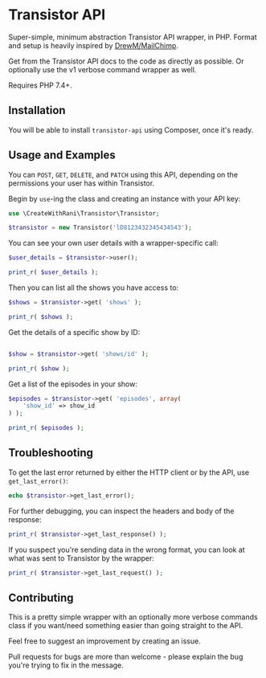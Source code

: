 Transistor API
=============

Super-simple, minimum abstraction Transistor API wrapper, in PHP. Format and setup is heavily inspired by [DrewM/MailChimp](https://github.com/drewm/mailchimp-api).

Get from the Transistor API docs to the code as directly as possible. Or optionally use the v1 verbose command wrapper as well.

Requires PHP 7.4+.

Installation
------------

You will be able to install `transistor-api` using Composer, once it's ready.

<!--

DRAFT

```
composer require createwithrani/mailchimp-api
```

You will then need to:
* run ``composer install`` to get these dependencies added to your vendor directory
* add the autoloader to your application with this line: ``require("vendor/autoload.php")``

Alternatively you can just download the `Transistor.php` file and include it manually:

```php
include('./Transistor.php');
```

/END NOT READY
* * *
-->
Usage and Examples
--------

You can `POST`, `GET`, `DELETE`, and `PATCH` using this API, depending on the permissions your user has within Transistor.

Begin by `use`-ing the class and creating an instance with your API key:

```php
use \CreateWithRani\Transistor\Transistor;

$transistor = new Transistor('lD8123432345434543');
```
You can see your own user details with a wrapper-specific call:

```php
$user_details = $transistor->user();

print_r( $user_details );
```
Then you can list all the shows you have access to:

```php
$shows = $transistor->get( 'shows' );

print_r( $shows );
```

Get the details of a specific show by ID:

```php

$show = $transistor->get( 'shows/id' );

print_r( $show );
```
Get a list of the episodes in your show:

```php
$episodes = $transistor->get( 'episodes', array(
	'show_id' => show_id
) );

print_r( $episodes );
```

Troubleshooting
---------------

To get the last error returned by either the HTTP client or by the API, use `get_last_error()`:

```php
echo $transistor->get_last_error();
```

For further debugging, you can inspect the headers and body of the response:

```php
print_r( $transistor->get_last_response() );
```

If you suspect you're sending data in the wrong format, you can look at what was sent to Transistor by the wrapper:

```php
print_r( $transistor->get_last_request() );
```

Contributing
------------

This is a pretty simple wrapper with an optionally more verbose commands class if you want/need something easier than going straight to the API.

Feel free to suggest an improvement by creating an issue.

Pull requests for bugs are more than welcome - please explain the bug you're trying to fix in the message.
